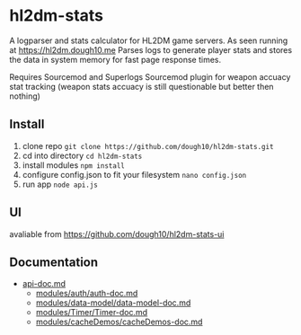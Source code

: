 # hl2dm-stats

A logparser and stats calculator for HL2DM game servers. As seen running at <https://hl2dm.dough10.me> Parses logs to generate player stats and stores the data in system memory for fast page response times.

Requires Sourcemod and Superlogs Sourcemod plugin for weapon accuacy stat tracking (weapon stats accuacy is still questionable but better then nothing)

## Install

1. clone repo `git clone https://github.com/dough10/hl2dm-stats.git`
2. cd into directory `cd hl2dm-stats`
3. install modules `npm install`
4. configure config.json to fit your filesystem `nano config.json`
5. run app `node api.js`

## UI

avaliable from <https://github.com/dough10/hl2dm-stats-ui>

## Documentation

- [api-doc.md](api-doc.md)
  - [modules&#x2F;auth&#x2F;auth-doc.md](modules&#x2F;auth&#x2F;auth-doc.md)
  - [modules&#x2F;data-model&#x2F;data-model-doc.md](modules&#x2F;data-model&#x2F;data-model-doc.md)
  - [modules&#x2F;Timer&#x2F;Timer-doc.md](modules&#x2F;Timer&#x2F;Timer-doc.md)
  - [modules&#x2F;cacheDemos&#x2F;cacheDemos-doc.md](modules&#x2F;cacheDemos&#x2F;cacheDemos-doc.md)
